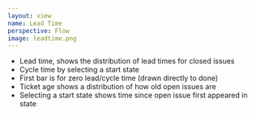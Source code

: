 ```yaml
---
layout: view
name: Lead Time
perspective: Flow
image: leadtime.png
---
```

<ul>
  <li>Lead time, shows the distribution of lead times for closed issues</li>
  <li>Cycle time by selecting a start state</li>
  <li>First bar is for zero lead/cycle time (drawn directly to done)</li>
  <li>Ticket age shows a distribution of how old open issues are</li>
  <li>Selecting a start state shows time since open issue first appeared in state</li>
</ul>
